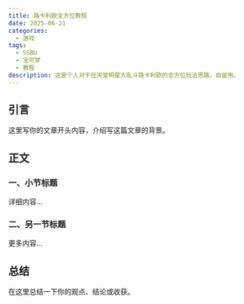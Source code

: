 ```yaml
---
title: 路卡利欧全方位教程
date: 2025-06-21
categories:
  - 游戏
tags:
  - SSBU
  - 宝可梦
  - 教程
description: 这是个人对于任天堂明星大乱斗路卡利欧的全方位玩法思路，自留用。
---
```


## 引言

这里写你的文章开头内容，介绍写这篇文章的背景。

## 正文

### 一、小节标题

详细内容...

### 二、另一节标题

更多内容...

## 总结

在这里总结一下你的观点、结论或收获。

